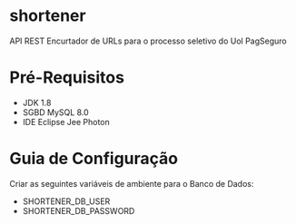 # shortener
API REST Encurtador de URLs para o processo seletivo do Uol PagSeguro

# Pré-Requisitos
- JDK 1.8
- SGBD MySQL 8.0
- IDE Eclipse Jee Photon
 
# Guia de Configuração
Criar as seguintes variáveis de ambiente para o Banco de Dados:
- SHORTENER_DB_USER
- SHORTENER_DB_PASSWORD
